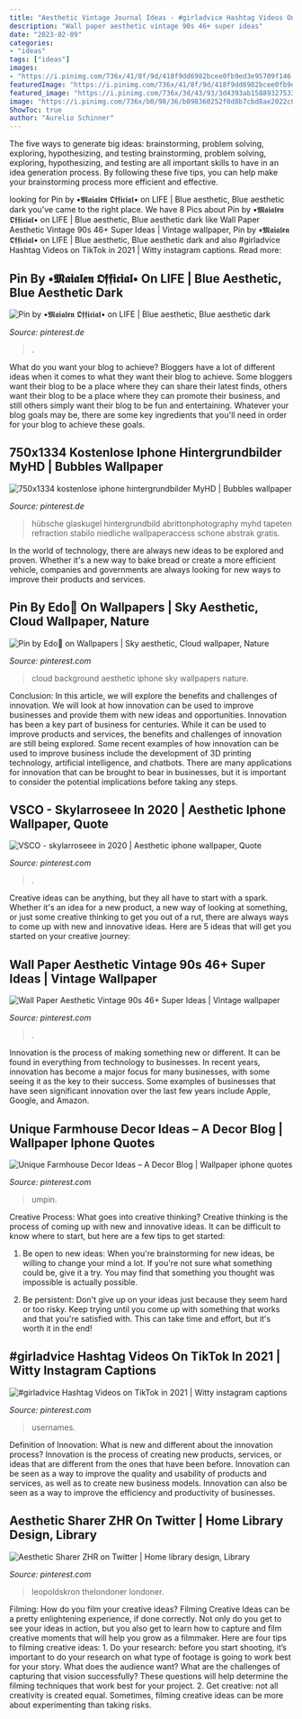 ```yaml
---
title: "Aesthetic Vintage Journal Ideas - #girladvice Hashtag Videos On Tiktok In 2021"
description: "Wall paper aesthetic vintage 90s 46+ super ideas"
date: "2023-02-09"
categories:
- "ideas"
tags: ["ideas"]
images:
- "https://i.pinimg.com/736x/41/8f/9d/418f9dd6982bcee0fb9ed3e95709f146.jpg"
featuredImage: "https://i.pinimg.com/736x/41/8f/9d/418f9dd6982bcee0fb9ed3e95709f146.jpg"
featured_image: "https://i.pinimg.com/736x/3d/43/93/3d4393ab1588932753357e3f4c588791.jpg"
image: "https://i.pinimg.com/736x/b0/98/36/b098360252f0d8b7cbd8ae2022c022bf.jpg"
ShowToc: true
author: "Aurelio Schinner"
---
```



The five ways to generate big ideas: brainstorming, problem solving, exploring, hypothesizing, and testing
brainstorming, problem solving, exploring, hypothesizing, and testing are all important skills to have in an idea generation process. By following these five tips, you can help make your brainstorming process more efficient and effective.

	

		
looking for Pin by •𝕸𝖆𝖎𝖆𝖑𝖊𝖓 𝕺𝖋𝖋𝖎𝖈𝖎𝖆𝖑• on LIFE | Blue aesthetic, Blue aesthetic dark you've came to the right place. We have 8 Pics about Pin by •𝕸𝖆𝖎𝖆𝖑𝖊𝖓 𝕺𝖋𝖋𝖎𝖈𝖎𝖆𝖑• on LIFE | Blue aesthetic, Blue aesthetic dark like Wall Paper Aesthetic Vintage 90s 46+ Super Ideas | Vintage wallpaper, Pin by •𝕸𝖆𝖎𝖆𝖑𝖊𝖓 𝕺𝖋𝖋𝖎𝖈𝖎𝖆𝖑• on LIFE | Blue aesthetic, Blue aesthetic dark and also #girladvice Hashtag Videos on TikTok in 2021 | Witty instagram captions. Read more:
		
    
## Pin By •𝕸𝖆𝖎𝖆𝖑𝖊𝖓 𝕺𝖋𝖋𝖎𝖈𝖎𝖆𝖑• On LIFE | Blue Aesthetic, Blue Aesthetic Dark

<img loading=lazy src="https://i.pinimg.com/736x/41/8f/9d/418f9dd6982bcee0fb9ed3e95709f146.jpg" onerror="this.onerror=null;this.src='https://tse1.mm.bing.net/th?id=OIP.-9H_KElmlc1RzXsA3qeiEwHaLH&amp;pid=15.1';" alt="Pin by •𝕸𝖆𝖎𝖆𝖑𝖊𝖓 𝕺𝖋𝖋𝖎𝖈𝖎𝖆𝖑• on LIFE | Blue aesthetic, Blue aesthetic dark">

_Source: pinterest.de_

>. 

	

What do you want your blog to achieve?
Bloggers have a lot of different ideas when it comes to what they want their blog to achieve. Some bloggers want their blog to be a place where they can share their latest finds, others want their blog to be a place where they can promote their business, and still others simply want their blog to be fun and entertaining. Whatever your blog goals may be, there are some key ingredients that you'll need in order for your blog to achieve these goals.

    
## 750x1334 Kostenlose Iphone Hintergrundbilder MyHD | Bubbles Wallpaper

<img loading=lazy src="https://i.pinimg.com/736x/8c/18/66/8c1866021c335e17a220ea963686f764.jpg" onerror="this.onerror=null;this.src='https://tse2.mm.bing.net/th?id=OIP.twhI1Iz3xttVTCG4Z81IzAHaNL&amp;pid=15.1';" alt="750x1334 kostenlose iphone hintergrundbilder MyHD | Bubbles wallpaper">

_Source: pinterest.de_

>hübsche glaskugel hintergrundbild abrittonphotography myhd tapeten refraction stabilo niedliche wallpaperaccess schone abstrak gratis. 

	

In the world of technology, there are always new ideas to be explored and proven. Whether it's a new way to bake bread or create a more efficient vehicle, companies and governments are always looking for new ways to improve their products and services.

    
## Pin By Edo🍒 On Wallpapers | Sky Aesthetic, Cloud Wallpaper, Nature

<img loading=lazy src="https://i.pinimg.com/736x/3d/43/93/3d4393ab1588932753357e3f4c588791.jpg" onerror="this.onerror=null;this.src='https://tse3.mm.bing.net/th?id=OIP.ZKKaKnbxH0Jgs3dIo5rV2gHaNK&amp;pid=15.1';" alt="Pin by Edo🍒 on Wallpapers | Sky aesthetic, Cloud wallpaper, Nature">

_Source: pinterest.com_

>cloud background aesthetic iphone sky wallpapers nature. 

	

Conclusion: In this article, we will explore the benefits and challenges of innovation. We will look at how innovation can be used to improve businesses and provide them with new ideas and opportunities.
Innovation has been a key part of business for centuries. While it can be used to improve products and services, the benefits and challenges of innovation are still being explored. Some recent examples of how innovation can be used to improve business include the development of 3D printing technology, artificial intelligence, and chatbots. There are many applications for innovation that can be brought to bear in businesses, but it is important to consider the potential implications before taking any steps.

    
## VSCO - Skylarroseee In 2020 | Aesthetic Iphone Wallpaper, Quote

<img loading=lazy src="https://i.pinimg.com/736x/ca/f0/84/caf08479c80155dfaa9796bfd761ac76.jpg" onerror="this.onerror=null;this.src='https://tse3.mm.bing.net/th?id=OIP.EJhtzllNGYHn5ubvftGMAQAAAA&amp;pid=15.1';" alt="VSCO - skylarroseee in 2020 | Aesthetic iphone wallpaper, Quote">

_Source: pinterest.com_

>. 

	

Creative ideas can be anything, but they all have to start with a spark. Whether it's an idea for a new product, a new way of looking at something, or just some creative thinking to get you out of a rut, there are always ways to come up with new and innovative ideas. Here are 5 ideas that will get you started on your creative journey: 

    
## Wall Paper Aesthetic Vintage 90s 46+ Super Ideas | Vintage Wallpaper

<img loading=lazy src="https://i.pinimg.com/736x/b0/98/36/b098360252f0d8b7cbd8ae2022c022bf.jpg" onerror="this.onerror=null;this.src='https://tse3.mm.bing.net/th?id=OIP.aaOjhl9u2k7jgFdQ129DigAAAA&amp;pid=15.1';" alt="Wall Paper Aesthetic Vintage 90s 46+ Super Ideas | Vintage wallpaper">

_Source: pinterest.com_

>. 

	

Innovation is the process of making something new or different. It can be found in everything from technology to businesses. In recent years, innovation has become a major focus for many businesses, with some seeing it as the key to their success. Some examples of businesses that have seen significant innovation over the last few years include Apple, Google, and Amazon.

    
## Unique Farmhouse Decor Ideas – A Decor Blog | Wallpaper Iphone Quotes

<img loading=lazy src="https://i.pinimg.com/736x/34/bd/c1/34bdc1c1599584aff7b019db50d48de0.jpg" onerror="this.onerror=null;this.src='https://tse2.mm.bing.net/th?id=OIP.KeJrzxyAN3vMlYWigh-8_gHaNF&amp;pid=15.1';" alt="Unique Farmhouse Decor Ideas – A Decor Blog | Wallpaper iphone quotes">

_Source: pinterest.com_

>umpin. 

	

Creative Process: What goes into creative thinking?
Creative thinking is the process of coming up with new and innovative ideas. It can be difficult to know where to start, but here are a few tips to get started: 
1. Be open to new ideas: When you're brainstorming for new ideas, be willing to change your mind a lot. If you're not sure what something could be, give it a try. You may find that something you thought was impossible is actually possible. 

2. Be persistent: Don't give up on your ideas just because they seem hard or too risky. Keep trying until you come up with something that works and that you're satisfied with. This can take time and effort, but it's worth it in the end! 


    
## #girladvice Hashtag Videos On TikTok In 2021 | Witty Instagram Captions

<img loading=lazy src="https://i.pinimg.com/736x/b4/0d/8a/b40d8a32b1839e171e4396498e735cc2.jpg" onerror="this.onerror=null;this.src='https://tse3.mm.bing.net/th?id=OIP.1FCl-Ykb5tyYqbTmGacn7AHaNK&amp;pid=15.1';" alt="#girladvice Hashtag Videos on TikTok in 2021 | Witty instagram captions">

_Source: pinterest.com_

>usernames. 

	

Definition of Innovation: What is new and different about the innovation process?
Innovation is the process of creating new products, services, or ideas that are different from the ones that have been before. Innovation can be seen as a way to improve the quality and usability of products and services, as well as to create new business models. Innovation can also be seen as a way to improve the efficiency and productivity of businesses.

    
## Aesthetic Sharer ZHR On Twitter | Home Library Design, Library

<img loading=lazy src="https://i.pinimg.com/736x/4e/2d/b0/4e2db00b26fadb4574702f1118c8d31b.jpg" onerror="this.onerror=null;this.src='https://tse1.mm.bing.net/th?id=OIP.d6L3Hvi7dmFuw556Z0AVIAHaLH&amp;pid=15.1';" alt="Aesthetic Sharer ZHR on Twitter | Home library design, Library">

_Source: pinterest.com_

>leopoldskron thelondoner londoner. 

	

Filming: How do you film your creative ideas?
Filming Creative Ideas can be a pretty enlightening experience, if done correctly. Not only do you get to see your ideas in action, but you also get to learn how to capture and film creative moments that will help you grow as a filmmaker. Here are four tips to filming creative ideas: 1. Do your research: before you start shooting, it’s important to do your research on what type of footage is going to work best for your story. What does the audience want? What are the challenges of capturing that vision successfully? These questions will help determine the filming techniques that work best for your project. 2. Get creative: not all creativity is created equal. Sometimes, filming creative ideas can be more about experimenting than taking risks.

